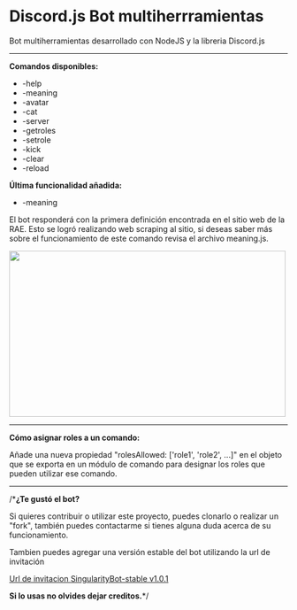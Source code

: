 # Discord.js Bot multiherrramientas

Bot multiherramientas desarrollado con NodeJS y la libreria Discord.js<br/>
<hr>
<b>Comandos disponibles:</b><br/>

- -help
- -meaning
- -avatar
- -cat
- -server
- -getroles
- -setrole
- -kick
- -clear
- -reload

<b>Última funcionalidad añadida:</b>
- -meaning <palabra>

<p>El bot responderá con la primera definición encontrada en el sitio web de la RAE. 
Esto se logró realizando web scraping al sitio, si deseas saber más sobre el funcionamiento de este comando revisa el archivo meaning.js.<p>
<p align="left">
  <img width="500px" height="300px"src="https://i.ibb.co/3ktPqnS/meaning.png">
</p>

<hr>

<b>Cómo asignar roles a un comando:</b>
<p>Añade una nueva propiedad "rolesAllowed: ['role1', 'role2', ...]" en el objeto que se exporta en un módulo de comando para designar los roles que pueden utilizar ese comando.</p>

<hr>

/*<b>¿Te gustó el bot?</b> 
<p>Si quieres contribuir o utilizar este proyecto, puedes clonarlo o realizar un "fork", también puedes contactarme si tienes alguna duda acerca de su funcionamiento.</p>

<p>Tambien puedes agregar una versión estable del bot utilizando la url de invitación</p>

[Url de invitacion SingularityBot-stable v1.0.1](https://discord.com/api/oauth2/authorize?client_id=741808912692543498&permissions=470043714&scope=bot)


<b>Si lo usas no olvides dejar creditos.</b>*/
